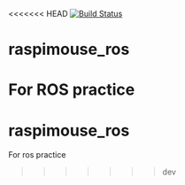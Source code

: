 <<<<<<< HEAD
[![Build Status](https://travis-ci.org/NishdiaLab/raspimouse_ros.svg?branch=master)](https://travis-ci.org/NishdiaLab/raspimouse_ros)

# raspimouse_ros
For ROS practice
=======
# raspimouse_ros
For ros practice
>>>>>>> dev
